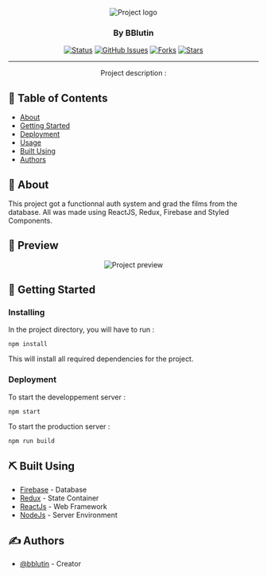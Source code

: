 <p align="center">
 <img src="https://cdn.discordapp.com/attachments/430589989038850049/862708026863517736/disney_banner.png" alt="Project logo">
</p>

<h3 align="center">By BBlutin</h3>

<div align="center">

[![Status](https://img.shields.io/badge/status-active-success.svg?style=for-the-badge)]() [![GitHub Issues](https://img.shields.io/github/issues/BBlutin/disney-clone?style=for-the-badge)]() [![Forks](https://img.shields.io/github/forks/BBlutin/disney-clone?style=for-the-badge)]() [![Stars](https://img.shields.io/github/stars/BBlutin/disney-clone?style=for-the-badge)]()

</div>

---

<p align="center"> Project description :
    <br> 
</p>

## 📝 Table of Contents

- [About](#about)
- [Getting Started](#getting_started)
- [Deployment](#deployment)
- [Usage](#usage)
- [Built Using](#built_using)
- [Authors](#authors)

## 🧐 About <a name = "about"></a>

This project got a functionnal auth system and grad the films from the database. All was made using ReactJS, Redux, Firebase and Styled Components.

## 👀️ Preview <a name = "preview"></a>

<p align="center">
 <img src="https://cdn.discordapp.com/attachments/430589989038850049/862709805466124328/disney_preview.png" alt="Project preview">
</p>

## 🏁 Getting Started <a name = "getting_started"></a>

### Installing

In the project directory, you will have to run :

`npm install`

This will install all required dependencies for the project.

### Deployment

To start the developpement server :

`npm start`

To start the production server :

`npm run build`

## ⛏️ Built Using<a name = "built_using"></a>

- [Firebase](https://firebase.google.com/) - Database
- [Redux](https://redux.js.org/) - State Container
- [ReactJs](https://reactjs.org/) - Web Framework
- [NodeJs](https://nodejs.org/en/) - Server Environment

## ✍️ Authors <a name = "authors"></a>

- [@bblutin](https://github.com/bblutin) - Creator
